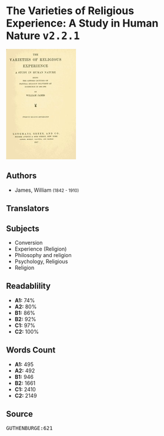 # The Varieties of Religious Experience: A Study in Human Nature <kbd>v2.2.1</kbd>

![](./cover.medium.jpg "")

## Authors


 - James, William <small>(1842 - 1910)</small>

## Translators



## Subjects


 - Conversion
 - Experience (Religion)
 - Philosophy and religion
 - Psychology, Religious
 - Religion

## Readablility


 - **A1:** 74%
 - **A2:** 80%
 - **B1:** 86%
 - **B2:** 92%
 - **C1:** 97%
 - **C2:** 100%

## Words Count


 - **A1:** 495
 - **A2:** 492
 - **B1:** 946
 - **B2:** 1661
 - **C1:** 2410
 - **C2:** 2149

## Source


<kbd>GUTHENBURGE:621</kbd>
